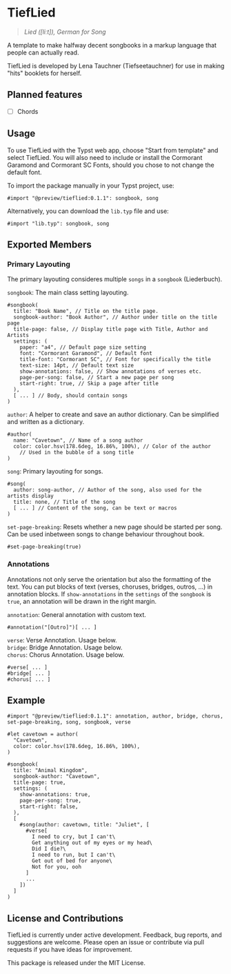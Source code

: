 # TiefLied

> _Lied (\[liːt\]), German for Song_

A template to make halfway decent songbooks in a markup language that people can actually read.

TiefLied is developed by Lena Tauchner (Tiefseetauchner) for use in making "hits" booklets for herself.

## Planned features

- [ ] Chords

## Usage

To use TiefLied with the Typst web app, choose "Start from template" and select TiefLied. You will also need to include or install the Cormorant Garamond and Cormorant SC Fonts, should you chose to not change the default font.

To import the package manually in your Typst project, use:

```typst
#import "@preview/tieflied:0.1.1": songbook, song
```

Alternatively, you can download the `lib.typ` file and use:

```typst
#import "lib.typ": songbook, song
```

## Exported Members

### Primary Layouting

The primary layouting consideres multiple `songs` in a `songbook` (Liederbuch).

`songbook`: The main class setting layouting.

```typst
#songbook(
  title: "Book Name", // Title on the title page.
  songbook-author: "Book Author", // Author under title on the title page
  title-page: false, // Display title page with Title, Author and Artists
  settings: (
    paper: "a4", // Default page size setting
    font: "Cormorant Garamond", // Default font
    title-font: "Cormorant SC", // Font for specifically the title
    text-size: 14pt, // Default text size
    show-annotations: false, // Show annotations of verses etc.
    page-per-song: false, // Start a new page per song
    start-right: true, // Skip a page after title
  ),
  [ ... ] // Body, should contain songs
)
```

`author`: A helper to create and save an author dictionary. Can be simplified and written as a dictionary.

```typst
#author(
  name: "Cavetown", // Name of a song author
  color: color.hsv(178.6deg, 16.86%, 100%), // Color of the author
    // Used in the bubble of a song title
)
```

`song`: Primary layouting for songs.

```typst
#song(
  author: song-author, // Author of the song, also used for the artists display
  title: none, // Title of the song
  [ ... ] // Content of the song, can be text or macros
)
```

`set-page-breaking`: Resets whether a new page should be started per song. Can be used inbetween songs to change behaviour throughout book.

```typst
#set-page-breaking(true)
```

### Annotations

Annotations not only serve the orientation but also the formatting of the text. You can put blocks of text (verses, choruses, bridges, outros, ...) in annotation blocks. If `show-annotations` in the `settings` of the `songbook` is `true`, an annotation will be drawn in the right margin.

`annotation`: General annotation with custom text.

```typst
#annotation("[Outro]")[ ... ]
```

`verse`: Verse Annotation. Usage below.\
`bridge`: Bridge Annotation. Usage below.\
`chorus`: Chorus Annotation. Usage below.

```typst
#verse[ ... ]
#bridge[ ... ]
#chorus[ ... ]
```

## Example

```typst
#import "@preview/tieflied:0.1.1": annotation, author, bridge, chorus, set-page-breaking, song, songbook, verse

#let cavetown = author(
  "Cavetown",
  color: color.hsv(178.6deg, 16.86%, 100%),
)

#songbook(
  title: "Animal Kingdom",
  songbook-author: "Cavetown",
  title-page: true,
  settings: (
    show-annotations: true,
    page-per-song: true,
    start-right: false,
  ),
  [
    #song(author: cavetown, title: "Juliet", [
      #verse[
        I need to cry, but I can't\
        Get anything out of my eyes or my head\
        Did I die?\
        I need to run, but I can't\
        Get out of bed for anyone\
        Not for you, ooh
      ]
      ...
    ])
  ]
)
```

## License and Contributions

TiefLied is currently under active development. Feedback, bug reports, and suggestions are welcome. Please open an issue or contribute via pull requests if you have ideas for improvement.

This package is released under the MIT License.
